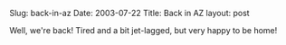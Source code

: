 Slug: back-in-az
Date: 2003-07-22
Title: Back in AZ
layout: post

Well, we&#39;re back! Tired and a bit jet-lagged, but very happy to be home!
